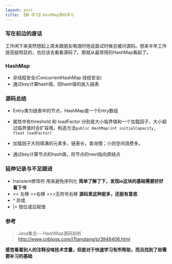 ```yaml
---
layout: post
title: 【肆·学习】HashMap源码学习
---
```


### 写在前边的废话

工作闲下来突然想起上周末跟朋友喝酒时他说面试时候总被问源码。想来半年工作提高挺明显的，也应该去看看源码了。那就从最常用的HashMap看起了。

### HashMap

- 非线程安全(ConcurrentHashMap 线程安全)
- 通过key计算hash值，同hash值的放入链表

### 源码总结

- Entry类为链表中的节点，HashMap是一个Entry数组
- 属性中有threshold 和 loadFactor 分别是大小临界值和一个加载因子，大小超过临界值时会扩容用。构造方法`
public HashMap(int initialCapacity, float loadFactor)
`

- 加载因子大则填满的元素多，链表长，查询慢；小则空间浪费多。
- 通过key计算节点的hash值，将节点的next指向原结点

### 延伸记录与不足跟进

- transient修饰符 用来避免序列化 __简单了解了下，发现io这块的基础需要好好看下书__
- << 左移 >>右移 >>>无符号右移 __源码里这种挺多，还挺有意思__
- ^ 异或
- |= 按位或后赋值

### 参考

>Java集合---HashMap源码剖析
>http://www.cnblogs.com/ITtangtang/p/3948406.html


__感觉看着别人的注释没啥技术含量，但是对于快速学习有所帮助，而且找到了些需要补习的基础__


